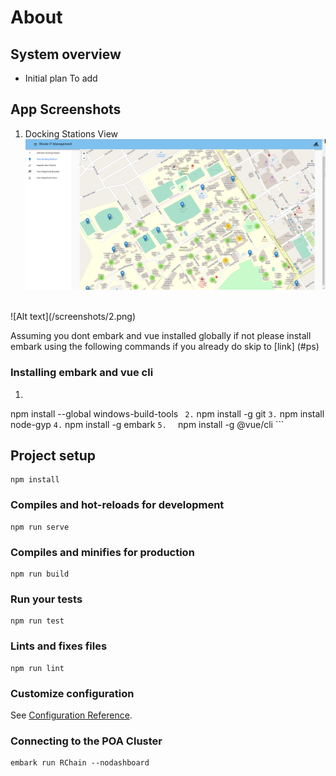# About


## System overview
- Initial plan
To add


## App Screenshots
1. Docking Stations View <br />
![Alt text](/screenshots/1.png)
<br />
![Alt text](/screenshots/2.png)

Assuming you dont embark and vue installed globally if not please install embark using the following commands if you already do skip to [link] (#ps)
### Installing embark and vue cli
1. ```
npm install --global windows-build-tools
    ``` 
2. ```
npm install -g git
    ```
3. ```
npm install node-gyp
    ```
4. ```
npm install -g embark
    ```
5.   ```
 npm install -g @vue/cli
    ```

## <a name="ps"></a> Project setup 
```
npm install
```

### Compiles and hot-reloads for development
```
npm run serve
```

### Compiles and minifies for production
```
npm run build
```

### Run your tests
```
npm run test
```

### Lints and fixes files
```
npm run lint
```

### Customize configuration
See [Configuration Reference](https://cli.vuejs.org/config/).

### Connecting to the POA Cluster

```
embark run RChain --nodashboard
```
